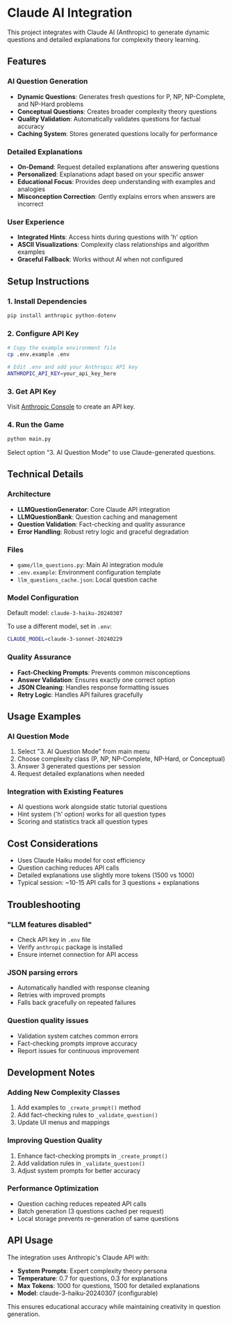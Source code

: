 # Claude AI Integration

This project integrates with Claude AI (Anthropic) to generate dynamic questions and detailed explanations for complexity theory learning.

## Features

### AI Question Generation

- **Dynamic Questions**: Generates fresh questions for P, NP, NP-Complete, and NP-Hard problems
- **Conceptual Questions**: Creates broader complexity theory questions
- **Quality Validation**: Automatically validates questions for factual accuracy
- **Caching System**: Stores generated questions locally for performance

### Detailed Explanations

- **On-Demand**: Request detailed explanations after answering questions
- **Personalized**: Explanations adapt based on your specific answer
- **Educational Focus**: Provides deep understanding with examples and analogies
- **Misconception Correction**: Gently explains errors when answers are incorrect

### User Experience

- **Integrated Hints**: Access hints during questions with 'h' option
- **ASCII Visualizations**: Complexity class relationships and algorithm examples
- **Graceful Fallback**: Works without AI when not configured

## Setup Instructions

### 1. Install Dependencies

```bash
pip install anthropic python-dotenv
```

### 2. Configure API Key

```bash
# Copy the example environment file
cp .env.example .env

# Edit .env and add your Anthropic API key
ANTHROPIC_API_KEY=your_api_key_here
```

### 3. Get API Key

Visit [Anthropic Console](https://console.anthropic.com/settings/keys) to create an API key.

### 4. Run the Game

```bash
python main.py
```

Select option "3. AI Question Mode" to use Claude-generated questions.

## Technical Details

### Architecture

- **LLMQuestionGenerator**: Core Claude API integration
- **LLMQuestionBank**: Question caching and management
- **Question Validation**: Fact-checking and quality assurance
- **Error Handling**: Robust retry logic and graceful degradation

### Files

- `game/llm_questions.py`: Main AI integration module
- `.env.example`: Environment configuration template
- `llm_questions_cache.json`: Local question cache

### Model Configuration

Default model: `claude-3-haiku-20240307`

To use a different model, set in `.env`:

```bash
CLAUDE_MODEL=claude-3-sonnet-20240229
```

### Quality Assurance

- **Fact-Checking Prompts**: Prevents common misconceptions
- **Answer Validation**: Ensures exactly one correct option
- **JSON Cleaning**: Handles response formatting issues
- **Retry Logic**: Handles API failures gracefully

## Usage Examples

### AI Question Mode

1. Select "3. AI Question Mode" from main menu
2. Choose complexity class (P, NP, NP-Complete, NP-Hard, or Conceptual)
3. Answer 3 generated questions per session
4. Request detailed explanations when needed

### Integration with Existing Features

- AI questions work alongside static tutorial questions
- Hint system ('h' option) works for all question types
- Scoring and statistics track all question types

## Cost Considerations

- Uses Claude Haiku model for cost efficiency
- Question caching reduces API calls
- Detailed explanations use slightly more tokens (1500 vs 1000)
- Typical session: ~10-15 API calls for 3 questions + explanations

## Troubleshooting

### "LLM features disabled"

- Check API key in `.env` file
- Verify `anthropic` package is installed
- Ensure internet connection for API access

### JSON parsing errors

- Automatically handled with response cleaning
- Retries with improved prompts
- Falls back gracefully on repeated failures

### Question quality issues

- Validation system catches common errors
- Fact-checking prompts improve accuracy
- Report issues for continuous improvement

## Development Notes

### Adding New Complexity Classes

1. Add examples to `_create_prompt()` method
2. Add fact-checking rules to `_validate_question()`
3. Update UI menus and mappings

### Improving Question Quality

1. Enhance fact-checking prompts in `_create_prompt()`
2. Add validation rules in `_validate_question()`
3. Adjust system prompts for better accuracy

### Performance Optimization

- Question caching reduces repeated API calls
- Batch generation (3 questions cached per request)
- Local storage prevents re-generation of same questions

## API Usage

The integration uses Anthropic's Claude API with:

- **System Prompts**: Expert complexity theory persona
- **Temperature**: 0.7 for questions, 0.3 for explanations  
- **Max Tokens**: 1000 for questions, 1500 for detailed explanations
- **Model**: claude-3-haiku-20240307 (configurable)

This ensures educational accuracy while maintaining creativity in question generation.

